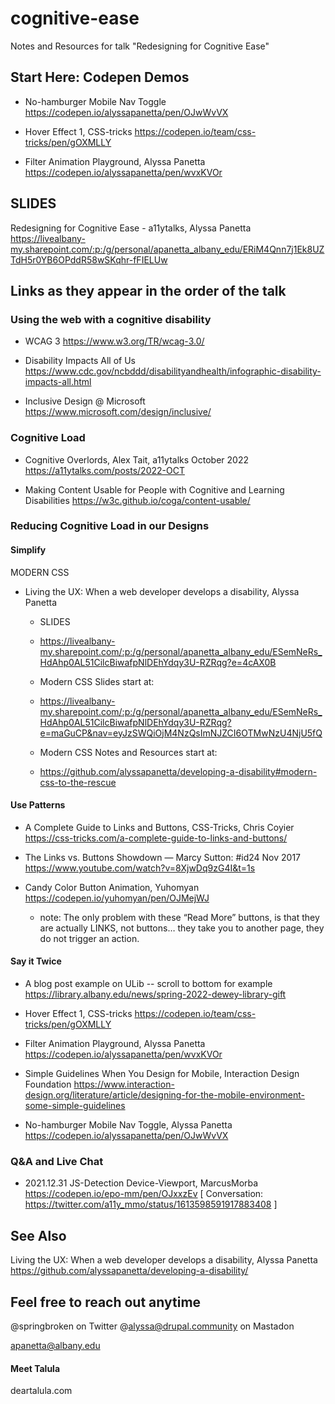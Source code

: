 # cognitive-ease
Notes and Resources for talk "Redesigning for Cognitive Ease"


## Start Here: Codepen Demos

- No-hamburger Mobile Nav Toggle
  https://codepen.io/alyssapanetta/pen/OJwWvVX

- Hover Effect 1, CSS-tricks
 https://codepen.io/team/css-tricks/pen/gOXMLLY

- Filter Animation Playground, Alyssa Panetta
  https://codepen.io/alyssapanetta/pen/wvxKVOr

## SLIDES

Redesigning for Cognitive Ease - a11ytalks, Alyssa Panetta
https://livealbany-my.sharepoint.com/:p:/g/personal/apanetta_albany_edu/ERiM4Qnn7j1Ek8UZTdH5r0YB6OPddR58wSKqhr-fFIELUw




## Links as they appear in the order of the talk


### Using the web with a cognitive disability

- WCAG 3 
  https://www.w3.org/TR/wcag-3.0/

- Disability Impacts All of Us
  https://www.cdc.gov/ncbddd/disabilityandhealth/infographic-disability-impacts-all.html

- Inclusive Design @ Microsoft
  https://www.microsoft.com/design/inclusive/

### Cognitive Load

- Cognitive Overlords, Alex Tait, a11ytalks October 2022
  https://a11ytalks.com/posts/2022-OCT

- Making Content Usable for People with Cognitive and Learning Disabilities
  https://w3c.github.io/coga/content-usable/

### Reducing Cognitive Load in our Designs

#### Simplify
MODERN CSS

- Living the UX: When a web developer develops a disability, Alyssa Panetta
  - SLIDES
   - https://livealbany-my.sharepoint.com/:p:/g/personal/apanetta_albany_edu/ESemNeRs_HdAhp0AL51CilcBiwafpNlDEhYdqy3U-RZRqg?e=4cAX0B

   - Modern CSS Slides start at:
   - https://livealbany-my.sharepoint.com/:p:/g/personal/apanetta_albany_edu/ESemNeRs_HdAhp0AL51CilcBiwafpNlDEhYdqy3U-RZRqg?e=maGuCP&nav=eyJzSWQiOjM4NzQsImNJZCI6OTMwNzU4NjU5fQ

  - Modern CSS Notes and Resources start at:
   - https://github.com/alyssapanetta/developing-a-disability#modern-css-to-the-rescue


#### Use Patterns

- A Complete Guide to Links and Buttons, CSS-Tricks, Chris Coyier
  https://css-tricks.com/a-complete-guide-to-links-and-buttons/

- The Links vs. Buttons Showdown — Marcy Sutton: #id24 Nov 2017 
  https://www.youtube.com/watch?v=8XjwDq9zG4I&t=1s

- Candy Color Button Animation, Yuhomyan
  https://codepen.io/yuhomyan/pen/OJMejWJ
  * note: The only problem with these “Read More” buttons, is that they are actually LINKS, not buttons… they take you to another page, they do not trigger an action.  
#### Say it Twice

- A blog post example on ULib -- scroll to bottom for example
  https://library.albany.edu/news/spring-2022-dewey-library-gift

- Hover Effect 1, CSS-tricks
  https://codepen.io/team/css-tricks/pen/gOXMLLY

- Filter Animation Playground, Alyssa Panetta
  https://codepen.io/alyssapanetta/pen/wvxKVOr

- Simple Guidelines When You Design for Mobile, Interaction Design Foundation
  https://www.interaction-design.org/literature/article/designing-for-the-mobile-environment-some-simple-guidelines

- No-hamburger Mobile Nav Toggle, Alyssa Panetta
  https://codepen.io/alyssapanetta/pen/OJwWvVX

### Q&A and Live Chat

- 2021.12.31 JS-Detection Device-Viewport, MarcusMorba
https://codepen.io/epo-mm/pen/OJxxzEv
[ Conversation: https://twitter.com/a11y_mmo/status/1613598591917883408 ]



## See Also

Living the UX: When a web developer develops a disability, Alyssa Panetta
https://github.com/alyssapanetta/developing-a-disability/


## Feel free to reach out anytime

@springbroken on Twitter
@alyssa@drupal.community on Mastadon

apanetta@albany.edu

#### Meet Talula
deartalula.com
